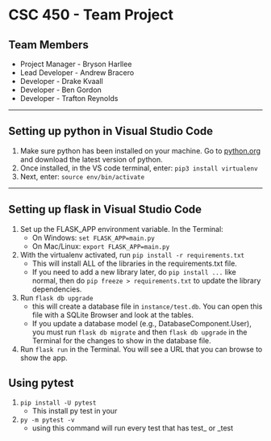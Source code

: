 # CSC 450 - Team Project

## Team Members

- Project Manager - Bryson Harllee
- Lead Developer - Andrew Bracero
- Developer - Drake Kvaall
- Developer - Ben Gordon
- Developer - Trafton Reynolds

---

## Setting up python in Visual Studio Code

1. Make sure python has been installed on your machine. Go to [python.org](https://www.python.org/) and download the latest version of python.
2. Once installed, in the VS code terminal, enter: `pip3 install virtualenv`
3. Next, enter: `source env/bin/activate`

---

## Setting up flask in Visual Studio Code
1. Set up the FLASK_APP environment variable. In the Terminal:
   - On Windows: `set FLASK_APP=main.py`
   - On Mac/Linux: `export FLASK_APP=main.py`
2. With the virtualenv activated, run `pip install -r requirements.txt`
    - This will install ALL of the libraries in the requirements.txt file.
    - If you need to add a new library later, do `pip install ...` like normal, then do `pip freeze > requirements.txt` to update the library dependencies.
2. Run `flask db upgrade`
    - this will create a database file in `instance/test.db`. You can open this file with a SQLite Browser and look at the tables.
    - If you update a database model (e.g., DatabaseComponent.User), you must run `flask db migrate` and then `flask db upgrade` in the Terminal for the changes to show in the database file.
3. Run `flask run` in the Terminal. You will see a URL that you can browse to show the app.

## Using pytest

1.  `pip install -U pytest`
    - This install py test in your 
2.  `py -m pytest -v`
    - using this command will run every test that has test_ or _test